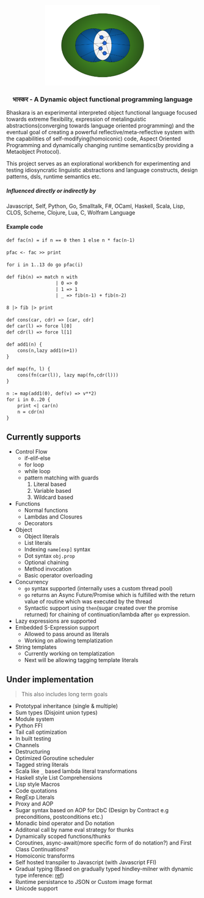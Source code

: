 <div align="center">
<img src="Bhaskara.png" height="210em" width="300em"/>
<br>

### भास्कर - A Dynamic object functional programming language

</div>


Bhaskara is an experimental interpreted object functional language focused towards extreme flexibility, expression of metalinguistic abstractions(converging towards language oriented programming) and the eventual goal of creating a powerful reflective/meta-reflective system with the capabilities of self-modifying(homoiconic) code, Aspect Oriented Programming and dynamically changing runtime semantics(by providing a Metaobject Protocol). 

This project serves as an explorational workbench for experimenting and testing idiosyncratic linguistic abstractions and language constructs, design patterns, dsls, runtime semantics etc. 

##### Influenced directly or indirectly by
Javascript, Self, Python, Go, Smalltalk, F#, OCaml, Haskell, Scala, Lisp, CLOS, Scheme, Clojure, Lua, C, Wolfram Language

#### Example code
```
def fac(n) = if n == 0 then 1 else n * fac(n-1)

pfac <- fac >> print

for i in 1..13 do go pfac(i)

def fib(n) => match n with
                  | 0 => 0
                  | 1 => 1
                  | _ => fib(n-1) + fib(n-2)

8 |> fib |> print

def cons(car, cdr) => [car, cdr]
def car(l) => force l[0]
def cdr(l) => force l[1]

def add1(n) {
    cons(n,lazy add1(n+1))
}

def map(fn, l) {
    cons(fn(car(l)), lazy map(fn,cdr(l)))
}

n := map(add1(0), def(v) => v**2)
for i in 0..20 {
    print <| car(n)
    n = cdr(n)
}
```

## Currently supports
* Control Flow
    * if-elif-else
    * for loop
    * while loop
    * pattern matching with guards
        1. Literal based 
        2. Variable based
        3. Wildcard based
* Functions
    * Normal functions
    * Lambdas and Closures
    * Decorators
* Object
    * Object literals
    * List literals
    * Indexing `name[exp]` syntax
    * Dot syntax `obj.prop`
    * Optional chaining
    * Method invocation
    * Basic operator overloading
* Concurrency
    * `go` syntax supported (internally uses a custom thread pool)
    * `go` returns an Async Future/Promise which is fulfilled with the return value of routine which was executed by the thread
    * Syntactic support using `then`(sugar created over the promise returned) for chaining of continuation/lambda after `go` expression.
* Lazy expressions are supported
* Embedded S-Expression support
    * Allowed to pass around as literals
    * Working on allowing templatization
* String templates
    * Currently working on templatization
    * Next will be allowing tagging template literals

## Under implementation
> This also includes long term goals
* Prototypal inheritance (single & multiple)
* Sum types (Disjoint union types)
* Module system
* Python FFI
* Tail call optimization
* In built testing
* Channels
* Destructuring
* Optimized Goroutine scheduler
* Tagged string literals
* Scala like `_` based lambda literal transformations
* Haskell style List Comprehensions
* Lisp style Macros
* Code quotations
* RegExp Literals
* Proxy and AOP
* Sugar syntax based on AOP for DbC (Design by Contract e.g preconditions, postconditions etc.)
* Monadic bind operator and Do notation
* Additonal call by name eval strategy for thunks
* Dynamically scoped functions/thunks
* Coroutines, async-await(more specific form of do notation?) and First Class Continuations?
* Homoiconic transforms
* Self hosted transpiler to Javascript (with Javascript FFI)
* Gradual typing (Based on gradually typed hindley-milner with dynamic type inference: [ref](https://dl.acm.org/doi/10.1145/3290331))
* Runtime persistance to JSON or Custom image format
* Unicode support
